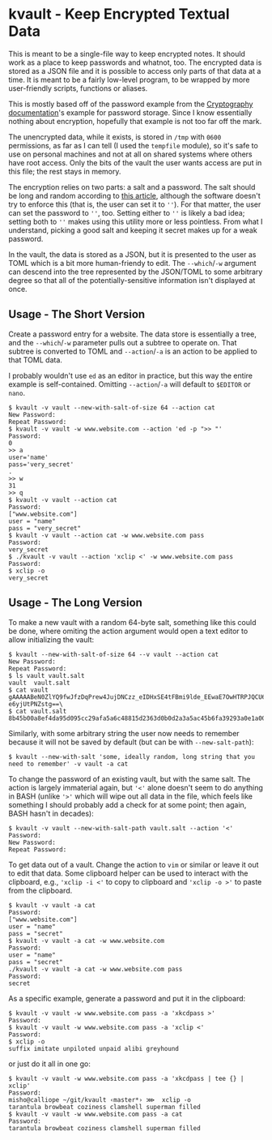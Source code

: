 # kvault - Keep Encrypted Textual Data

This is meant to be a single-file way to keep encrypted notes. It should work
as a place to keep passwords and whatnot, too. The encrypted data is stored as
a JSON file and it is possible to access only parts of that data at a time. It
is meant to be a fairly low-level program, to be wrapped by more user-friendly
scripts, functions or aliases.

This is mostly based off of the password example from the
[Cryptography documentation](https://python-docs.readthedocs.io/en/latest/scenarios/crypto.html)'s
example for password storage. Since I know essentially nothing about
encryption, hopefully that example is not too far off the mark.

The unencrypted data, while it exists, is stored in `/tmp` with `0600` permissions,
as far as I can tell (I used the `tempfile` module), so it's safe to use on
personal machines and not at all on shared systems where others have root
access. Only the bits of the vault the user wants access are put in this file;
the rest stays in memory.

The encryption relies on two parts: a salt and a password. The salt should be
long and random according to
[this article](https://en.wikipedia.org/wiki/Salt_(cryptography)), although the
software doesn't try to enforce this (that is, the user can set it to `''`). For
that matter, the user can set the password to `''`, too. Setting either to `''` is
likely a bad idea; setting both to `''` makes using this utility more or less
pointless. From what I understand, picking a good salt and keeping it secret
makes up for a weak password.

In the vault, the data is stored as a JSON, but it is presented to the user as
TOML which is a bit more human-friendy to edit. The `--which`/`-w` argument can
descend into the tree represented by the JSON/TOML to some arbitrary degree so
that all of the potentially-sensitive information isn't displayed at once.

## Usage - The Short Version

Create a password entry for a website. The data store is essentially a tree,
and the `--which`/`-w` parameter pulls out a subtree to operate on. That subtree is
converted to TOML and `--action`/`-a` is an action to be applied to that TOML data.

I probably wouldn't use `ed` as an editor in practice, but this way the entire
example is self-contained. Omitting `--action`/`-a` will default to `$EDITOR` or
`nano`.

```
$ kvault -v vault --new-with-salt-of-size 64 --action cat
New Password:
Repeat Password:
$ kvault -v vault -w www.website.com --action 'ed -p ">> "'
Password:
0
>> a
user='name'
pass='very_secret'
.
>> w
31
>> q
$ kvault -v vault --action cat
Password:
["www.website.com"]
user = "name"
pass = "very_secret"
$ kvault -v vault --action cat -w www.website.com pass
Password:
very_secret
$ ./kvault -v vault --action 'xclip <' -w www.website.com pass
Password:
$ xclip -o
very_secret
```

## Usage - The Long Version

To make a new vault with a random 64-byte salt, something like this could be
done, where omiting the action argument would open a text editor to allow
initializing the vault:

```
$ kvault --new-with-salt-of-size 64 --v vault --action cat
New Password:
Repeat Password:
$ ls vault vault.salt
vault  vault.salt
$ cat vault
gAAAAABeN0ZlYQ9fwJfzDqPrew4JujDNCzz_eIDHxSE4tFBmi9lde_EEwaE7OwHTRPJQCU6uf_4JWDf5SPrfm-e6yjUtPNZstg==\
$ cat vault.salt
8b45b00a8ef4da95d095cc29afa5a6c48815d2363d0b0d2a3a5ac45b6fa39293a0e1a008759602cf5e5cb78de1e63c1cbb3b17b3fb53c72e7943e32d869bf9a1
```

Similarly, with some arbitrary string the user now needs to remember because it
will not be saved by default (but can be with `--new-salt-path`):

```
$ kvault --new-with-salt 'some, ideally random, long string that you need to remember' -v vault -a cat
```

To change the password of an existing vault, but with the same salt. The action
is largely immaterial again, but `'<'` alone doesn't seem to do anything in BASH
(unlike `'>'` which will wipe out all data in the file, which feels like
something I should probably add a check for at some point; then again, BASH
hasn't in decades):

```
$ kvault -v vault --new-with-salt-path vault.salt --action '<'
Password:
New Password:
Repeat Password:
```

To get data out of a vault. Change the action to `vim` or similar or leave it
out to edit that data. Some clipboard helper can be used to interact with the
clipboard, e.g., `'xclip -i <'` to copy to clipboard and `'xclip -o >'` to paste
from the clipboard.

```
$ kvault -v vault -a cat
Password:
["www.website.com"]
user = "name"
pass = "secret"
$ kvault -v vault -a cat -w www.website.com
Password:
user = "name"
pass = "secret"
./kvault -v vault -a cat -w www.website.com pass
Password:
secret
```

As a specific example, generate a password and put it in the clipboard:

```
$ kvault -v vault -w www.website.com pass -a 'xkcdpass >'
Password:
$ kvault -v vault -w www.website.com pass -a 'xclip <'
Password:
$ xclip -o
suffix imitate unpiloted unpaid alibi greyhound
```

or just do it all in one go:

```
$ kvault -v vault -w www.website.com pass -a 'xkcdpass | tee {} | xclip'
Password:
misho@calliope ~/git/kvault ‹master*› ⋙  xclip -o
tarantula browbeat coziness clamshell superman filled
$ kvault -v vault -w www.website.com pass -a cat
Password:
tarantula browbeat coziness clamshell superman filled
```
